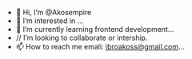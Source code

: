 - 👋 Hi, I’m @Akosempire
- 👀 I’m interested in ...
- 🌱 I’m currently learning frontend development...
- // I’m looking to collaborate or intership.
- 📫 How to reach me emali: ibroakoss@gmail.com...

<!---
Akosempire/Akosempire is a ✨ special ✨ repository because its `README.md` (this file) appears on your GitHub profile.
You can click the Preview link to take a look at your changes.
--->
